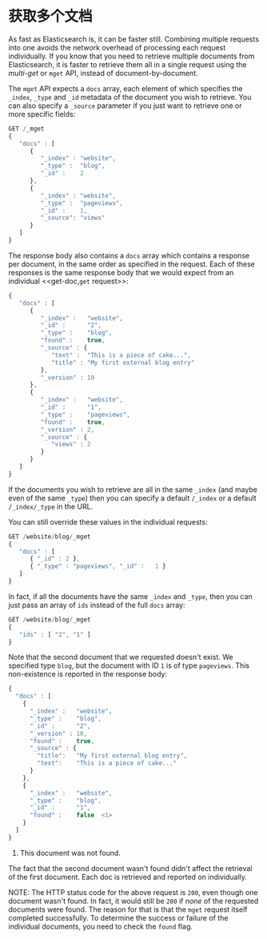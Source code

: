 # 获取多个文档

As fast as Elasticsearch is, it can be faster still. Combining multiple
requests into one avoids the network overhead of processing each request
individually. If you know that you need to retrieve multiple documents from
Elasticsearch, it is faster to retrieve them all in a single request using the
_multi-get_ or `mget` API, instead of document-by-document.

The `mget` API expects a `docs` array, each element of which specifies the
`_index`, `_type` and `_id` metadata of the document you wish to retrieve. You
can also specify a `_source` parameter if you just want to retrieve one or
more specific fields:

```js
GET /_mget
{
   "docs" : [
      {
         "_index" : "website",
         "_type" :  "blog",
         "_id" :    2
      },
      {
         "_index" : "website",
         "_type" :  "pageviews",
         "_id" :    1,
         "_source": "views"
      }
   ]
}
```

The response body also contains a `docs` array which contains a response
per document, in the same order as specified in the request. Each of these
responses is the same response body that we would expect from an individual
<<get-doc,`get` request>>:

```js
{
   "docs" : [
      {
         "_index" :   "website",
         "_id" :      "2",
         "_type" :    "blog",
         "found" :    true,
         "_source" : {
            "text" :  "This is a piece of cake...",
            "title" : "My first external blog entry"
         },
         "_version" : 10
      },
      {
         "_index" :   "website",
         "_id" :      "1",
         "_type" :    "pageviews",
         "found" :    true,
         "_version" : 2,
         "_source" : {
            "views" : 2
         }
      }
   ]
}
```

If the documents you wish to retrieve are all in the same `_index` (and maybe
even of the same `_type`) then you can specify a default `/_index` or a
default `/_index/_type` in the URL.

You can still override these values in the individual requests:

```js
GET /website/blog/_mget
{
   "docs" : [
      { "_id" : 2 },
      { "_type" : "pageviews", "_id" :   1 }
   ]
}
```

In fact, if all the documents have the same `_index` and `_type`, then you
can just pass an array of `ids` instead of the full `docs` array:

```js
GET /website/blog/_mget
{
   "ids" : [ "2", "1" ]
}
```

Note that the second document that we requested doesn't exist. We specified
type `blog`, but the document with ID `1` is of type `pageviews`. This
non-existence is reported in the response body:

```js
{
  "docs" : [
    {
      "_index" :   "website",
      "_type" :    "blog",
      "_id" :      "2",
      "_version" : 10,
      "found" :    true,
      "_source" : {
        "title":   "My first external blog entry",
        "text":    "This is a piece of cake..."
      }
    },
    {
      "_index" :   "website",
      "_type" :    "blog",
      "_id" :      "1",
      "found" :    false  <1>
    }
  ]
}
```
1. This document was not found.

The fact that the second document wasn't found didn't affect the retrieval of
the first document. Each doc is retrieved and reported on individually.

NOTE: The HTTP status code for the above request is `200`, even though one
document wasn't found. In fact, it would still be `200` if *none* of the
requested documents were found.  The reason for that is that the `mget`
request itself completed successfully. To determine the success or failure of
the individual documents, you need to check the `found` flag.
